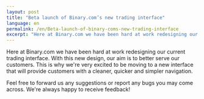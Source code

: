 ```yaml
---
layout: post
title: "Beta launch of Binary.com’s new trading interface"
language: en
permalink: /en/Beta-launch-of-binary-coms-new-trading-interface
excerpt: "Here at Binary.com we have been hard at work redesigning our current trading interface. With this new design, our aim is to better serve our customers.This is why we’re very excited to be moving to a new..."  
---
```



Here at Binary.com we have been hard at work redesigning our current trading interface. With this new design, our aim is to better serve our customers. This is why we're very excited to be moving to a new interface that will provide customers with a cleaner, quicker and simpler navigation. 


Feel free to forward us any suggestions or report any bugs you may come across. We're always happy to receive feedback!